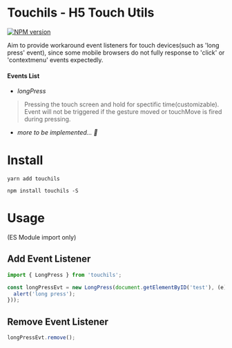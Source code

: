 # Touchils - H5 Touch Utils
[![NPM version](http://img.shields.io/npm/v/touchils.svg?style=flat-square)](https://www.npmjs.org/package/touchils)

Aim to provide workaround event listeners for touch devices(such as 'long press' event), since some mobile browsers do not fully response to 'click' or 'contextmenu' events expectedly.

#### Events List
- *longPress*
> Pressing the touch screen and hold for spectific time(customizable).
> Event will not be triggered if the gesture moved or touchMove is fired during pressing.

- *more to be implemented... 🤣*
   
# Install
`yarn add touchils`

`npm install touchils -S`

# Usage
(ES Module import only)

## Add Event Listener
``` ts
import { LongPress } from 'touchils';

const longPressEvt = new LongPress(document.getElementByID('test'), (e) => {
  alert('long press');
}));
```

## Remove Event Listener
``` ts
longPressEvt.remove();
```
    
 
